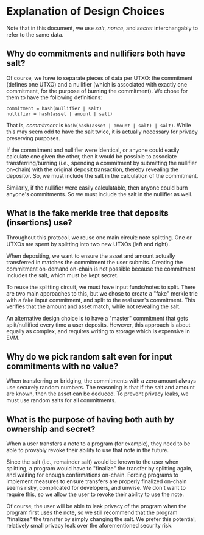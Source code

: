 # Explanation of Design Choices

Note that in this document, we use *salt*, *nonce*, and *secret* interchangably to refer to the same data.


## Why do commitments and nullifiers both have salt?

Of course, we have to separate pieces of data per UTXO: the commitment (defines one UTXO) and a nullifier (which is associated with exactly one commitment, for the purpose of burning the commitment). We chose for them to have the following definitions:

```
commitment = hash(nullifier | salt)
nullifier = hash(asset | amount | salt)
```

That is, *commitment* is `hash(hash(asset | amount | salt) | salt)`. While this may seem odd to have the salt twice, it is actually necessary for privacy preserving purposes.

If the commitment and nullifier were identical, or anyone could easily calculate one given the other, then it would be possible to associate transferring/burning (i.e., spending a commitment by submitting the nullifier on-chain) with the original deposit transaction, thereby revealing the depositor. So, we must include the salt in the calculation of the commitment.

Similarly, if the nullifier were easily calculatable, then anyone could burn anyone's commitments. So we must include the salt in the nullifier as well.


## What is the fake merkle tree that deposits (insertions) use?

Throughout this protocol, we reuse one main circuit: note splitting. One or UTXOs are spent by splitting into two new UTXOs (left and right).

When depositing, we want to ensure the asset and amount actually transferred in matches the commitment the user submits. Creating the commitment on-demand on-chain is not possible because the commitment includes the salt, which must be kept secret.

To reuse the splitting circuit, we must have input funds/notes to split. There are two main approaches to this, but we chose to create a "fake" merkle trie with a fake input commitment, and split to the real user's commitment. This verifies that the amount and asset match, while not revealing the salt.

An alternative design choice is to have a "master" commitment that gets split/nullified every time a user deposits. However, this approach is about equally as complex, and requires writing to storage which is expensive in EVM.


## Why do we pick random salt even for input commitments with no value?

When transferring or bridging, the commitments with a zero amount always use securely random numbers. The reasoning is that if the salt and amount are known, then the asset can be deduced. To prevent privacy leaks, we must use random salts for all commitments.


## What is the purpose of having both auth by ownership and secret?

When a user transfers a note to a program (for example), they need to be able to provably revoke their ability to use that note in the future.

Since the salt (i.e., remainder salt) would be known to the user when splitting, a program would have to "finalize" the transfer by splitting again, and waiting for enough confirmations on-chain. Forcing programs to implement measures to ensure transfers are properly finalized on-chain seems risky, complicated for developers, and unwise. We don't want to require this, so we allow the user to revoke their ability to use the note.

Of course, the user will be able to leak privacy of the program when the program first uses the note, so we still recommend that the program "finalizes" the transfer by simply changing the salt. We prefer this potential, relatively small privacy leak over the aforementioned security risk.


